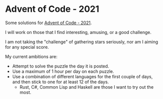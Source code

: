 # Advent of Code - 2021

Some solutions for [Advent of Code - 2021](https://adventofcode.com/).

I will work on those that I find interesting, amusing, or a good challenge.

I am not taking the "challenge" of gathering stars seriously, nor am
I aiming for any special score.

My current ambitions are:
- Attempt to solve the puzzle the day it is posted.
- Use a maximum of 1 hour per day on each puzzle.
- Use a combination of different languages for the first couple of days, and then stick to one for at least 12 of the days.
  - Rust, C#, Common Lisp and Haskell are those I want to try out the most.

